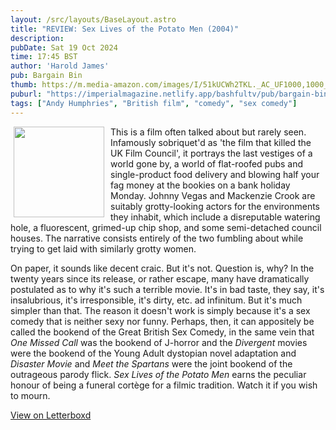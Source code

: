 ```yaml
---
layout: /src/layouts/BaseLayout.astro
title: "REVIEW: Sex Lives of the Potato Men (2004)"
description: 
pubDate: Sat 19 Oct 2024
time: 17:45 BST
author: 'Harold James'
pub: Bargain Bin
thumb: https://m.media-amazon.com/images/I/51kUCWh2TKL._AC_UF1000,1000_QL80_.jpg
puburl: "https://imperialmagazine.netlify.app/bashfultv/pub/bargain-bin"
tags: ["Andy Humphries", "British film", "comedy", "sex comedy"]
---
```

<img src="https://m.media-amazon.com/images/I/51kUCWh2TKL._AC_UF1000,1000_QL80_.jpg" style="width:145px;height:auto;float:left;padding-right:10px;padding-left:5px;">

This is a film often talked about but rarely seen. Infamously sobriquet'd as 'the film that killed the UK Film Council', it portrays the last vestiges of a world gone by, a world of flat-roofed pubs and single-product food delivery and blowing half your fag money at the bookies on a bank holiday Monday. Johnny Vegas and Mackenzie Crook are suitably grotty-looking actors for the environments they inhabit, which include a disreputable watering hole, a fluorescent, grimed-up chip shop, and some semi-detached council houses. The narrative consists entirely of the two fumbling about while trying to get laid with similarly grotty women. 

On paper, it sounds like decent craic. But it's not. Question is, why? In the twenty years since its release, or rather escape, many have dramatically postulated as to why it's such a terrible movie. It's in bad taste, they say, it's insalubrious, it's irresponsible, it's dirty, etc. ad infinitum. But it's much simpler than that. The reason it doesn't work is simply because it's a sex comedy that is neither sexy nor funny. Perhaps, then, it can appositely be called the bookend of the Great British Sex Comedy, in the same vein that <i>One Missed Call</i> was the bookend of J-horror and the <i>Divergent</i> movies were the bookend of the Young Adult dystopian novel adaptation and <i>Disaster Movie</i> and <i>Meet the Spartans</i> were the joint bookend of the outrageous parody flick. <i>Sex Lives of the Potato Men</i> earns the peculiar honour of being a funeral cortège for a filmic tradition. Watch it if you wish to mourn.

<a href="https://letterboxd.com/for_you_bruce/film/sex-lives-of-the-potato-men/1/" target="_blank" rel="noopener noreferrer">View on Letterboxd</a>